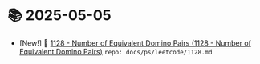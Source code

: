 # 📚 2025-05-05
- [New!] 📗 [1128 - Number of Equivalent Domino Pairs (1128 - Number of Equivalent Domino Pairs)](https://til.qriosity.dev/featured/ps/leetcode/1128) `repo: docs/ps/leetcode/1128.md`
